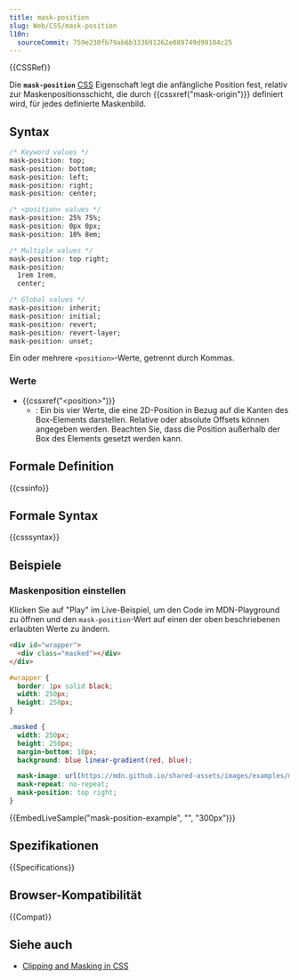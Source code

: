 ```yaml
---
title: mask-position
slug: Web/CSS/mask-position
l10n:
  sourceCommit: 759e230fb79ab6b333691262e089749d99104c25
---
```


{{CSSRef}}

Die **`mask-position`** [CSS](/de/docs/Web/CSS) Eigenschaft legt die anfängliche Position fest, relativ zur Maskenpositionsschicht, die durch {{cssxref("mask-origin")}} definiert wird, für jedes definierte Maskenbild.

## Syntax

```css
/* Keyword values */
mask-position: top;
mask-position: bottom;
mask-position: left;
mask-position: right;
mask-position: center;

/* <position> values */
mask-position: 25% 75%;
mask-position: 0px 0px;
mask-position: 10% 8em;

/* Multiple values */
mask-position: top right;
mask-position:
  1rem 1rem,
  center;

/* Global values */
mask-position: inherit;
mask-position: initial;
mask-position: revert;
mask-position: revert-layer;
mask-position: unset;
```

Ein oder mehrere `<position>`-Werte, getrennt durch Kommas.

### Werte

- {{cssxref("&lt;position&gt;")}}
  - : Ein bis vier Werte, die eine 2D-Position in Bezug auf die Kanten des Box-Elements darstellen. Relative oder absolute Offsets können angegeben werden. Beachten Sie, dass die Position außerhalb der Box des Elements gesetzt werden kann.

## Formale Definition

{{cssinfo}}

## Formale Syntax

{{csssyntax}}

## Beispiele

### Maskenposition einstellen

Klicken Sie auf "Play" im Live-Beispiel, um den Code im MDN-Playground zu öffnen und den `mask-position`-Wert auf einen der oben beschriebenen erlaubten Werte zu ändern.

```html live-sample___mask-position-example
<div id="wrapper">
  <div class="masked"></div>
</div>
```

```css live-sample___mask-position-example
#wrapper {
  border: 1px solid black;
  width: 250px;
  height: 250px;
}

.masked {
  width: 250px;
  height: 250px;
  margin-bottom: 10px;
  background: blue linear-gradient(red, blue);

  mask-image: url(https://mdn.github.io/shared-assets/images/examples/mask-star.svg);
  mask-repeat: no-repeat;
  mask-position: top right;
}
```

{{EmbedLiveSample("mask-position-example", "", "300px")}}

## Spezifikationen

{{Specifications}}

## Browser-Kompatibilität

{{Compat}}

## Siehe auch

- [Clipping and Masking in CSS](https://css-tricks.com/clipping-masking-css/)
